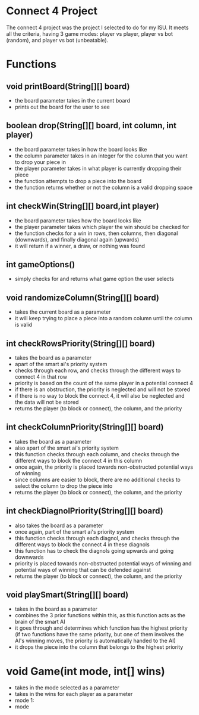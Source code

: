 # Connect 4 Project
The connect 4 project was the project I selected to do for my ISU.  It meets all the criteria, having 3 game modes: player vs player, player vs bot (random), and player vs bot (unbeatable).

# Functions

## void printBoard(String[][] board)
 - the board parameter takes in the current board
 - prints out the board for the user to see

## boolean drop(String[][] board, int column, int player)
 - the board parameter takes in how the board looks like
 - the column parameter takes in an integer for the column that you want to drop your piece in
 - the player parameter takes in what player is currently dropping their piece
 - the function attempts to drop a piece into the board
 - the function returns whether or not the column is a valid dropping space

## int checkWin(String[][] board,int player)
 - the board parameter takes how the board looks like
 - the player parameter takes which player the win should be checked for
 - the function checks for a win in rows, then columns, then diagonal (downwards), and finally diagonal again (upwards)
 - it will return if a winner, a draw, or nothing was found

## int gameOptions()
 - simply checks for and returns what game option the user selects

## void randomizeColumn(String[][] board)
 - takes the current board as a parameter
 - it will keep trying to place a piece into a random column until the column is valid

## int checkRowsPriority(String[][] board)
 - takes the board as a parameter
 - apart of the smart ai's priority system
 - checks through each row, and checks through the different ways to connect 4 in that row
 - priority is based on the count of the same player in a potential connect 4
 - if there is an obstruction, the priority is neglected and will not be stored
 - if there is no way to block the connect 4, it will also be neglected and the data will not be stored
 - returns the player (to block or connect), the column, and the priority

## int checkColumnPriority(String[][] board)
 - takes the board as a parameter
 - also apart of the smart ai's priority system
 - this function checks through each column, and checks through the different ways to block the connect 4 in this column
 - once again, the priority is placed towards non-obstructed potential ways of winning
 - since columns are easier to block, there are no additional checks to select the column to drop the piece into
 - returns the player (to block or connect), the column, and the priority

## int checkDiagnolPriority(String[][] board)
 - also takes the board as a parameter
 - once again, part of the smart ai's priority system
 - this function checks through each diagnol, and checks through the different ways to block the connect 4 in these diagnols
 - this function has to check the diagnols going upwards and going downwards
 - priority is placed towards non-obstructed potential ways of winning and potential ways of winning that can be defended against
 - returns the player (to block or connect), the column, and the priority

## void playSmart(String[][] board)
 - takes in the board as a parameter
 - combines the 3 prior functions within this, as this function acts as the brain of the smart AI
 - it goes through and determines which function has the highest priority (if two functions have the same priority, but one of them involves the AI's winning moves, the priority is automatically handed to the AI)
 - it drops the piece into the column that belongs to the highest priority

# void Game(int mode, int[] wins)
 - takes in the mode selected as a parameter
 - takes in the wins for each player as a parameter
 - mode 1:
  - mode
